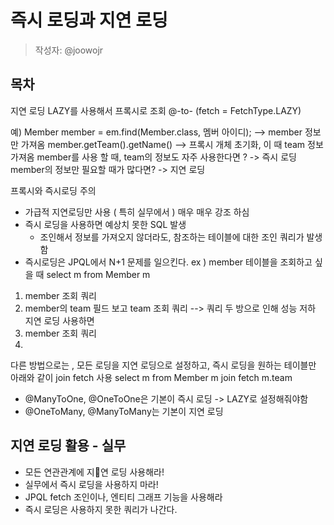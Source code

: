 # 즉시 로딩과 지연 로딩
> 작성자: @joowojr

## 목차


지연 로딩 
LAZY를 사용해서 프록시로 조회
@-to- (fetch = FetchType.LAZY)

예) 
Member member = em.find(Member.class, 멤버 아이디); --> member 정보만 가져옴
member.getTeam().getName() --> 프록시 개체 초기화, 이 때 team 정보 가져옴
member를 사용 할 때, team의 정보도 자주 사용한다면 ? -> 즉시 로딩
member의 정보만 필요할 때가 많다면? -> 지연 로딩

프록시와 즉시로딩 주의
- 가급적 지연로딩만 사용 ( 특히 실무에서 ) 매우 매우 강조 하심
- 즉시 로딩을 사용하면 예상치 못한 SQL 발생
  - 조인해서 정보를 가져오지 않더라도, 참조하는 테이블에 대한 조인 쿼리가 발생함
- 즉시로딩은 JPQL에서 N+1 문제를 일으킨다.
ex ) member 테이블을 조회하고 싶을 때
select m from Member m
1. member 조회 쿼리
2. member의 team 필드 보고 team 조회 쿼리
--> 쿼리 두 방으로 인해 성능 저하
지연 로딩 사용하면
1. member 조회 쿼리
2. 
다른 방법으로는 , 모든 로딩을 지연 로딩으로 설정하고, 즉시 로딩을 원하는 테이블만 아래와 같이 join fetch 사용
select m from Member m join fetch m.team
- @ManyToOne, @OneToOne은 기본이 즉시 로딩 -> LAZY로 설정해줘야함
- @OneToMany, @ManyToMany는 기본이 지연 로딩

## 지연 로딩 활용 - 실무
- 모든 연관관계에 지연 로딩 사용해라!
- 실무에서 즉시 로딩을 사용하지 마라!
- JPQL fetch 조인이나, 엔티티 그래프 기능을 사용해라 
- 즉시 로딩은 사용하지 못한 쿼리가 나간다.


